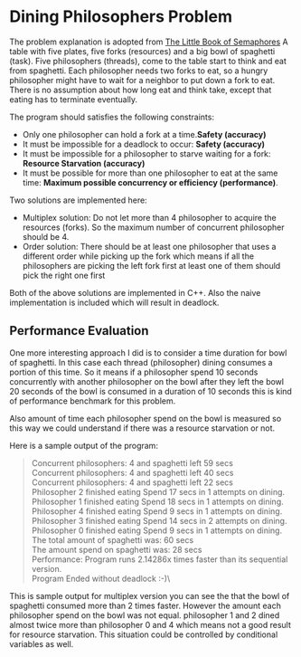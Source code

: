 # Dining Philosophers Problem

The problem explanation is adopted from [The Little Book of Semaphores][book_semaphores] 
A table with five plates, five forks (resources) and a big bowl of spaghetti (task). Five philosophers (threads), come to the table start to think and eat from spaghetti. Each philosopher needs two forks to eat, so a hungry philosopher might have to wait for a neighbor to put down a fork to eat. There is no assumption about how long eat and think take, except that eating has to terminate eventually.

The program should satisfies the following constraints:
* Only one philosopher can hold a fork at a time.**Safety (accuracy)**
* It must be impossible for a deadlock to occur: **Safety (accuracy)**
* It must be impossible for a philosopher to starve waiting for a fork: **Resource Starvation (accuracy)**
* It must be possible for more than one philosopher to eat at the same time: **Maximum possible concurrency or efficiency (performance)**.

Two solutions are implemented here:
* Multiplex solution: Do not let more than 4 philosopher to acquire the resources (forks). So the maximum number of concurrent philosopher should be 4.
* Order solution: There should be at least one philosopher that uses a different order while picking up the fork which means if all the philosophers are picking the left fork first at least one of them should pick the right one first

Both of the above solutions are implemented in C++. Also the naive implementation is included which will result in deadlock.

## Performance Evaluation

One more interesting approach I did is to consider a time duration for bowl of spaghetti. In this case each thread (philosopher) dining consumes a portion of this time. So it means if a philosopher spend 10 seconds concurrently with another philosopher on the bowl after they left the bowl 20 seconds of the bowl is consumed in a duration of 10 seconds this is kind of performance benchmark for this problem.

Also amount of time each philosopher spend on the bowl is measured so this way we could understand if there was a resource starvation or not.

Here is a sample output of the program:

> Concurrent philosophers: 4 and spaghetti left 59 secs\
> Concurrent philosophers: 4 and spaghetti left 40 secs\
> Concurrent philosophers: 4 and spaghetti left 22 secs\
> Philosopher 2 finished eating Spend 17 secs in 1 attempts on dining.\
> Philosopher 1 finished eating Spend 18 secs in 1 attempts on dining.\
> Philosopher 4 finished eating Spend 9 secs in 1 attempts on  dining.\
> Philosopher 3 finished eating Spend 14 secs in 2 attempts on dining.\
> Philosopher 0 finished eating Spend 9 secs in 1 attempts on dining.\
> The total amount of spaghetti was: 60 secs\
> The amount spend on spaghetti was: 28 secs\
> Performance: Program runs 2.14286x times faster than its sequential version.\
> Program Ended without deadlock :-)\

This is sample output for multiplex version you can see the that the bowl of spaghetti consumed more than 2 times faster. However the amount each philosopher spend on the bowl was not equal. philosopher 1 and 2 dined almost twice more than philosopher 0 and 4 which means not a good result for resource starvation.
This situation could be controlled by conditional variables as well.



[book_semaphores]: http://greenteapress.com/semaphores/LittleBookOfSemaphores.pdf


